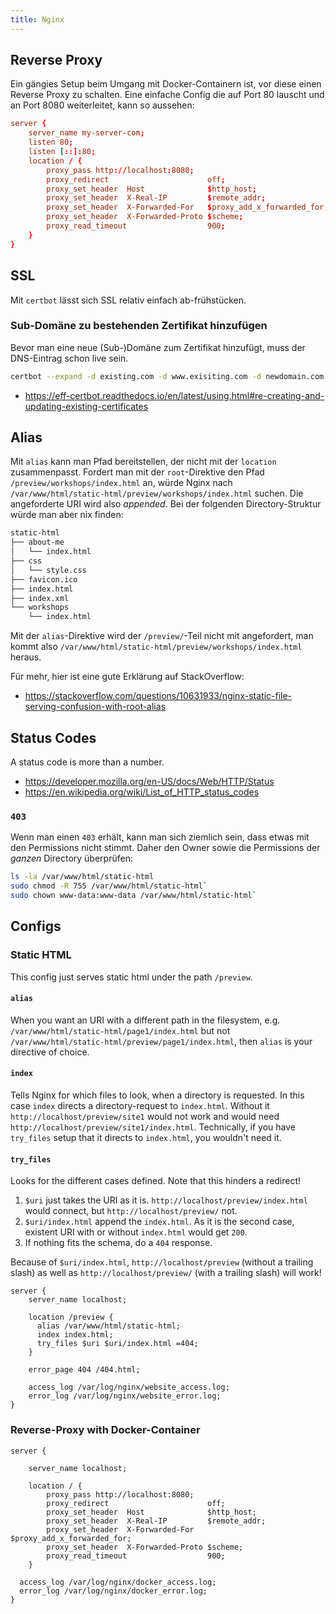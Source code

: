 ```yaml
---
title: Nginx
---
```


## Reverse Proxy
Ein gängies Setup beim Umgang mit Docker-Containern ist, vor diese einen Reverse Proxy zu schalten.
Eine einfache Config die auf Port 80 lauscht und an Port 8080 weiterleitet, kann so aussehen:

```conf
server {
    server_name my-server-com;
    listen 80;
    listen [::]:80;
    location / {
        proxy_pass http://localhost:8080;
        proxy_redirect                      off;
        proxy_set_header  Host              $http_host;
        proxy_set_header  X-Real-IP         $remote_addr;
        proxy_set_header  X-Forwarded-For   $proxy_add_x_forwarded_for;
        proxy_set_header  X-Forwarded-Proto $scheme;
        proxy_read_timeout                  900;
    }
}
```


## SSL
Mit `certbot` lässt sich SSL relativ einfach ab-frühstücken.
### Sub-Domäne zu bestehenden Zertifikat hinzufügen
Bevor man eine neue (Sub-)Domäne zum Zertifikat hinzufügt, muss der DNS-Eintrag schon live sein.
```bash
certbot --expand -d existing.com -d www.exisiting.com -d newdomain.com
```
- https://eff-certbot.readthedocs.io/en/latest/using.html#re-creating-and-updating-existing-certificates

## Alias
Mit `alias` kann man Pfad bereitstellen, der nicht mit der `location` zusammenpasst. Fordert man mit der `root`-Direktive den Pfad `/preview/workshops/index.html` an,
würde Nginx nach `/var/www/html/static-html/preview/workshops/index.html` suchen. Die angeforderte URI wird also *appended*.
Bei der folgenden Directory-Struktur würde man aber nix finden:
```bash
static-html
├── about-me
│   └── index.html
├── css
│   └── style.css
├── favicon.ico
├── index.html
├── index.xml
└── workshops
    └── index.html

```
Mit der `alias`-Direktive wird der `/preview/`-Teil nicht mit angefordert, man kommt also `/var/www/html/static-html/preview/workshops/index.html` heraus.

Für mehr, hier ist eine gute Erklärung auf StackOverflow:

- https://stackoverflow.com/questions/10631933/nginx-static-file-serving-confusion-with-root-alias


## Status Codes

A status code is more than a number.

- https://developer.mozilla.org/en-US/docs/Web/HTTP/Status
- https://en.wikipedia.org/wiki/List_of_HTTP_status_codes

### `403`
Wenn man einen `403` erhält, kann man sich ziemlich sein, dass etwas mit den Permissions nicht stimmt.
Daher den Owner sowie die Permissions der *ganzen* Directory überprüfen:
```bash
ls -la /var/www/html/static-html
sudo chmod -R 755 /var/www/html/static-html`
sudo chown www-data:www-data /var/www/html/static-html`
```
## Configs

### Static HTML
 
This config just serves static html under the path `/preview`. 

#### `alias`
When you want an URI with a different path in the filesystem, 
e.g. `/var/www/html/static-html/page1/index.html` but not `/var/www/html/static-html/preview/page1/index.html`,
then `alias` is your directive of choice.

#### `index`
Tells Nginx for which files to look, when a directory is requested. In this case `index` directs a directory-request to `index.html`.
Without it `http://localhost/preview/site1` would not work and would need `http://localhost/preview/site1/index.html`.
Technically, if you have `try_files` setup that it directs to `index.html`, you wouldn't need it.

#### `try_files`
Looks for the different cases defined. Note that this hinders a redirect!

1. `$uri` just takes the URI as it is. `http://localhost/preview/index.html` would connect, but `http://localhost/preview/` not.
2. `$uri/index.html` append the `index.html`. As it is the second case, existent URI with or without `index.html` would get `200`.
3. If nothing fits the schema, do a `404` response.

Because of `$uri/index.html`, `http://localhost/preview` (without a trailing slash) as well as `http://localhost/preview/` (with a trailing slash) will work!
```
server {
    server_name localhost;
    
    location /preview {
      alias /var/www/html/static-html;
      index index.html;
      try_files $uri $uri/index.html =404;
    }

    error_page 404 /404.html;

    access_log /var/log/nginx/website_access.log;
    error_log /var/log/nginx/website_error.log;
}

```


### Reverse-Proxy with Docker-Container
```
server {

    server_name localhost;

    location / {
        proxy_pass http://localhost:8080;
        proxy_redirect                      off;
        proxy_set_header  Host              $http_host;
        proxy_set_header  X-Real-IP         $remote_addr;
        proxy_set_header  X-Forwarded-For   $proxy_add_x_forwarded_for;
        proxy_set_header  X-Forwarded-Proto $scheme;
        proxy_read_timeout                  900;
    }

  access_log /var/log/nginx/docker_access.log;
  error_log /var/log/nginx/docker_error.log;
}
```
